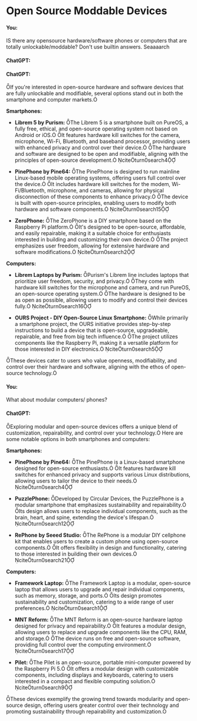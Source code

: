 # Open Source Moddable Devices

#### You:
IS there any opensource hardware/software phones or computers that are totally unlockable/moddable? Don't use builtin answers. Seaaaarch

#### ChatGPT:


#### ChatGPT:
If you're interested in open-source hardware and software devices that are fully unlockable and modifiable, several options stand out in both the smartphone and computer markets.

**Smartphones:**

- **Librem 5 by Purism:** The Librem 5 is a smartphone built on PureOS, a fully free, ethical, and open-source operating system not based on Android or iOS. It features hardware kill switches for the camera, microphone, Wi-Fi, Bluetooth, and baseband processor, providing users with enhanced privacy and control over their device. The hardware and software are designed to be open and modifiable, aligning with the principles of open-source development. citeturn0search4

- **PinePhone by Pine64:** The PinePhone is designed to run mainline Linux-based mobile operating systems, offering users full control over the device. It includes hardware kill switches for the modem, Wi-Fi/Bluetooth, microphone, and cameras, allowing for physical disconnection of these components to enhance privacy. The device is built with open-source principles, enabling users to modify both hardware and software components. citeturn0search15

- **ZeroPhone:** The ZeroPhone is a DIY smartphone based on the Raspberry Pi platform. It's designed to be open-source, affordable, and easily repairable, making it a suitable choice for enthusiasts interested in building and customizing their own device. The project emphasizes user freedom, allowing for extensive hardware and software modifications. citeturn0search2

**Computers:**

- **Librem Laptops by Purism:** Purism's Librem line includes laptops that prioritize user freedom, security, and privacy. They come with hardware kill switches for the microphone and camera, and run PureOS, an open-source operating system. The hardware is designed to be as open as possible, allowing users to modify and control their devices fully. citeturn0search16

- **OURS Project - DIY Open-Source Linux Smartphone:** While primarily a smartphone project, the OURS initiative provides step-by-step instructions to build a device that is open-source, upgradeable, repairable, and free from big tech influence. The project utilizes components like the Raspberry Pi, making it a versatile platform for those interested in DIY electronics. citeturn0search5

These devices cater to users who value openness, modifiability, and control over their hardware and software, aligning with the ethos of open-source technology.


#### You:
What about modular computers/ phones? 

#### ChatGPT:
Exploring modular and open-source devices offers a unique blend of customization, repairability, and control over your technology. Here are some notable options in both smartphones and computers:

**Smartphones:**

- **PinePhone by Pine64:** The PinePhone is a Linux-based smartphone designed for open-source enthusiasts. It features hardware kill switches for enhanced privacy and supports various Linux distributions, allowing users to tailor the device to their needs. citeturn0search4

- **PuzzlePhone:** Developed by Circular Devices, the PuzzlePhone is a modular smartphone that emphasizes sustainability and repairability. Its design allows users to replace individual components, such as the brain, heart, and spine, extending the device's lifespan. citeturn0search12

- **RePhone by Seeed Studio:** The RePhone is a modular DIY cellphone kit that enables users to create a custom phone using open-source components. It offers flexibility in design and functionality, catering to those interested in building their own devices. citeturn0search21

**Computers:**

- **Framework Laptop:** The Framework Laptop is a modular, open-source laptop that allows users to upgrade and repair individual components, such as memory, storage, and ports. Its design promotes sustainability and customization, catering to a wide range of user preferences. citeturn0search1

- **MNT Reform:** The MNT Reform is an open-source hardware laptop designed for privacy and repairability. It features a modular design, allowing users to replace and upgrade components like the CPU, RAM, and storage. The device runs on free and open-source software, providing full control over the computing environment. citeturn0search17

- **Pilet:** The Pilet is an open-source, portable mini-computer powered by the Raspberry Pi 5. It offers a modular design with customizable components, including displays and keyboards, catering to users interested in a compact and flexible computing solution. citeturn0search9

These devices exemplify the growing trend towards modularity and open-source design, offering users greater control over their technology and promoting sustainability through repairability and customization.
